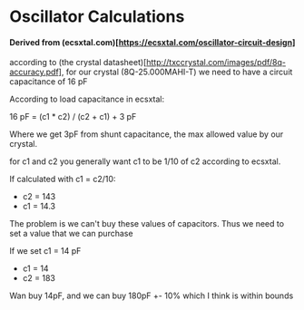# Oscillator Calculations
#### Derived from (ecsxtal.com)[https://ecsxtal.com/oscillator-circuit-design]

according to (the crystal datasheet)[http://txccrystal.com/images/pdf/8q-accuracy.pdf], 
for our crystal (8Q-25.000MAHI-T)
we need to have a circuit capacitance of 16 pF

According to load capacitance in ecsxtal:

16 pF = (c1 * c2) / (c2 + c1) + 3 pF


Where we get 3pF from shunt capacitance, the max allowed value by our crystal.

for c1 and c2 you generally want c1 to be 1/10 of c2 according to ecsxtal.

If calculated with c1 = c2/10:
- c2 = 143
- c1 = 14.3

The problem is we can't buy these values of capacitors. 
Thus we need to set a value that we can purchase

If we set c1 = 14 pF
- c1 = 14
- c2 = 183

Wan buy 14pF, and we can buy 180pF +- 10% which I think is within bounds


